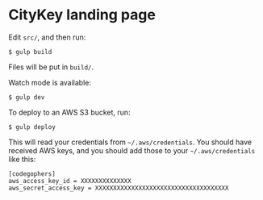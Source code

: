 # CityKey landing page

Edit `src/`, and then run:

    $ gulp build

Files will be put in `build/`.

Watch mode is available:

    $ gulp dev

To deploy to an AWS S3 bucket, run:

    $ gulp deploy

This will read your credentials from `~/.aws/credentials`. You should have received AWS keys, and you should add those to your `~/.aws/credentials` like this:

    [codegophers]
    aws_access_key_id = XXXXXXXXXXXXXX
    aws_secret_access_key = XXXXXXXXXXXXXXXXXXXXXXXXXXXXXXXXXXXXX
